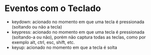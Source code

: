 <h1>Eventos com o Teclado</h1>
<ul>
    <li>keydown: acionado no momento em que uma tecla é pressionada (soltando ou não a tecla)</li>
    <li>keypress: acionado no momento em que uma tecla é pressionada (soltando-a ou não), porém não captura todas as teclas, como por exemplo alt, ctrl, esc, shift, etc.</li>
    <li>keyup: acionado no momento em que a tecla é solta</li>
</ul>